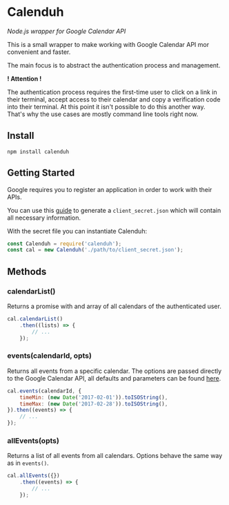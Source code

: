 # Calenduh
*Node.js wrapper for Google Calendar API*

This is a small wrapper to make working with Google Calendar API mor convenient and faster.

The main focus is to abstract the authentication process and management.

**! Attention !**

The authentication process requires the first-time user to click on a link in their terminal, accept access to their calendar and copy a verification code into their terminal.
At this point it isn't possible to do this another way.
That's why the use cases are mostly command line tools right now.

## Install
```
npm install calenduh
```

## Getting Started
Google requires you to register an application in order to work with their APIs.

You can use this [guide](https://developers.google.com/google-apps/calendar/quickstart/nodejs#step_1_turn_on_the_api_name) to generate a `client_secret.json` which will contain all necessary information.

With the secret file you can instantiate Calenduh:
```js
const Calenduh = require('calenduh');
const cal = new Calenduh('./path/to/client_secret.json');
```

## Methods
### calendarList()
Returns a promise with and array of all calendars of the authenticated user.
```js
cal.calendarList()
    .then((lists) => {
        // ...
    });
```

### events(calendarId, opts)
Returns all events from a specific calendar.
The options are passed directly to the Google Calendar API, all defaults and parameters can be found [here](https://developers.google.com/google-apps/calendar/v3/reference/events/list).
```js
cal.events(calendarId, {
    timeMin: (new Date('2017-02-01')).toISOString(),
    timeMax: (new Date('2017-02-28')).toISOString(),
}).then((events) => {
    // ...
});
```

### allEvents(opts)
Returns a list of all events from all calendars.
Options behave the same way as in `events()`.
```js
cal.allEvents({})
    .then((events) => {
        // ...
    });
```